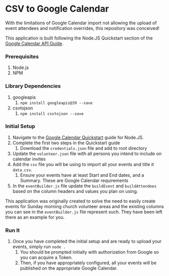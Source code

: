 # CSV to Google Calendar

With the limitations of Google Calendar import not allowing the upload of event attendees and notification overrides, this repository was conceived!

This application is built following the Node.JS Quickstart section of the [Google Calendar API Guide](https://developers.google.com/calendar/quickstart/nodejs?authuser=1).

### Prerequisites
1. Node.js
2. NPM


### Library Dependencies
1. googleapis 
    1. `npm install googleapis@39 --save`
2. csvtojson 
    1. `npm install csvtojson --save`



### Initial Setup
1. Navigate to the [Google Calendar Quickstart](https://developers.google.com/calendar/quickstart/nodejs?authuser=1) guide for Node.JS.
2. Complete the first two steps in the Quickstart guide
    1. Download the `credentials.json` file and add to root directory
3. Update the `volunteer.json` file with all persons you intend to include on calendar invites
4. Add the `csv` file you will be using to import all your events and title it `data.csv`.
    1. Ensure your events have at least Start and End dates, and a Summary. These are Google Calendar requirements
5. In the `eventBuilder.js` file update the `buildEvent` and `buildAttendees` based on the column headers and values you plan on using. 

This application was originally created to solve the need to easily create events for Sunday morning church volunteer areas and the existing columns you can see in the `eventBuilder.js` file represent such. They have been left there as an example for you.


### Run It
1. Once you have completed the initial setup and are ready to upload your events, simply run `node .`
    1. You should be prompted initially with authorization from Google so you can acquire a Token. 
    2. Then, if you have appropriately configured, all your events will be published on the appropriate Google Calendar.